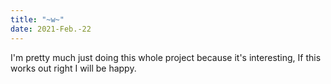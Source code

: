 ```yaml
---
title: "~w~"
date: 2021-Feb.-22
---
```

I'm pretty much just doing this whole project because it's interesting, If this works out right I will be happy.
